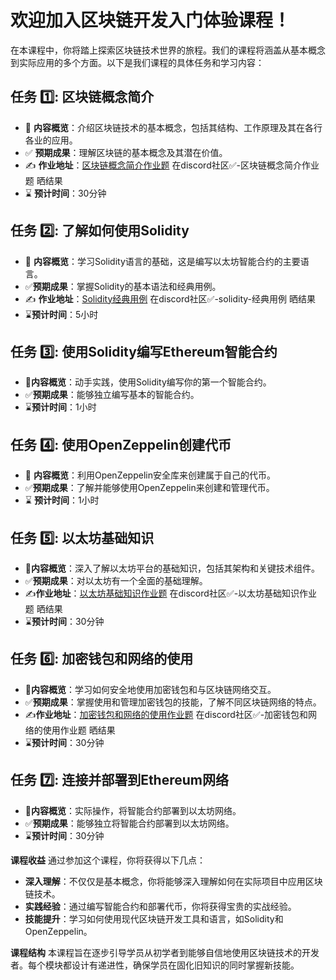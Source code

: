 # 欢迎加入区块链开发入门体验课程！

在本课程中，你将踏上探索区块链技术世界的旅程。我们的课程将涵盖从基本概念到实际应用的多个方面。以下是我们课程的具体任务和学习内容：

## 任务 :one:: 区块链概念简介
- :book: **内容概览**：介绍区块链技术的基本概念，包括其结构、工作原理及其在各行各业的应用。
- :white_check_mark: **预期成果**：理解区块链的基本概念及其潜在价值。
- :writing_hand: **作业地址**：[区块链概念简介作业题](https://github.com/RCCCamp/openWeb3/blob/main/08.区块链概念简介作业题.md) 在discord社区✅-区块链概念简介作业题 晒结果
- :hourglass: **预计时间**：30分钟

## 任务 :two:: 了解如何使用Solidity
- :book: **内容概览**：学习Solidity语言的基础，这是编写以太坊智能合约的主要语言。
- :white_check_mark:**预期成果**：掌握Solidity的基本语法和经典用例。
- :writing_hand: **作业地址**：[Solidity经典用例](https://github.com/RCCCamp/openWeb3/blob/main/09.Solidity%20经典用例.md) 在discord社区✅-solidity-经典用例 晒结果
- :hourglass:**预计时间**：5小时

## 任务 :three:: 使用Solidity编写Ethereum智能合约
- :book:**内容概览**：动手实践，使用Solidity编写你的第一个智能合约。
- :white_check_mark:**预期成果**：能够独立编写基本的智能合约。
- :hourglass:**预计时间**：1小时

## 任务 :four:: 使用OpenZeppelin创建代币
- :book: **内容概览**：利用OpenZeppelin安全库来创建属于自己的代币。
- :white_check_mark:**预期成果**：了解并能够使用OpenZeppelin来创建和管理代币。
- :hourglass: **预计时间**：1小时

## 任务 :five:: 以太坊基础知识
- :book:**内容概览**：深入了解以太坊平台的基础知识，包括其架构和关键技术组件。
- :white_check_mark:**预期成果**：对以太坊有一个全面的基础理解。
- :writing_hand:**作业地址**：[以太坊基础知识作业题](https://github.com/RCCCamp/openWeb3/blob/main/10.以太坊基础知识作业题.md) 在discord社区✅-以太坊基础知识作业题 晒结果
- :hourglass:**预计时间**：30分钟

## 任务 :six:: 加密钱包和网络的使用
- :book:**内容概览**：学习如何安全地使用加密钱包和与区块链网络交互。
- :white_check_mark:**预期成果**：掌握使用和管理加密钱包的技能，了解不同区块链网络的特点。
- :writing_hand:**作业地址**：[加密钱包和网络的使用作业题](https://github.com/RCCCamp/openWeb3/blob/main/11.加密钱包和网络的使用作业题.md)  在discord社区✅-加密钱包和网络的使用作业题 晒结果
- :hourglass:**预计时间**：30分钟

## 任务 :seven:: 连接并部署到Ethereum网络
-  :book:**内容概览**：实际操作，将智能合约部署到以太坊网络。
- :white_check_mark:**预期成果**：能够独立将智能合约部署到以太坊网络。
- :hourglass:**预计时间**：30分钟

**课程收益**
通过参加这个课程，你将获得以下几点：
- **深入理解**：不仅仅是基本概念，你将能够深入理解如何在实际项目中应用区块链技术。
- **实践经验**：通过编写智能合约和部署代币，你将获得宝贵的实战经验。
- **技能提升**：学习如何使用现代区块链开发工具和语言，如Solidity和OpenZeppelin。

**课程结构**
本课程旨在逐步引导学员从初学者到能够自信地使用区块链技术的开发者。每个模块都设计有递进性，确保学员在固化旧知识的同时掌握新技能。